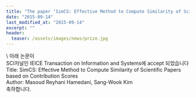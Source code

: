 ```yaml
---
title: "The paper ‘SimCS: Effective Method to Compute Similarity of Scientific Papers based on Contribution Scores' has been accepted in IEICE Transaction on Information and Systems (SCIE-index journal)"
date: "2015-09-14"
last_modified_at: "2015-09-14"
excerpt: ""
header:
  teaser: /assets/images/news/prize.jpg
---
```

\\
아래 논문이<br>SCI저널인 IEICE Transaction on Information and Systems에 accept 되었습니다Title: SimCS: Effective Method to Compute Similarity of Scientific Papers based on Contribution Scores<br>Author: Masoud Reyhani Hamedani, Sang-Wook Kim<br>축하합니다.